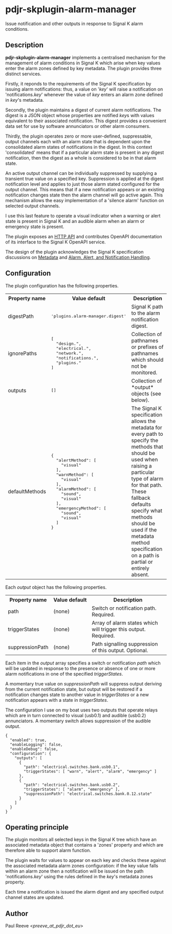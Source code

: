 # pdjr-skplugin-alarm-manager

Issue notification and other outputs in response to Signal K alarm
conditions.

## Description

__pdjr-skplugin-alarm-manager__ implements a centralised mechanism for
the management of alarm conditions in Signal K which arise when key values
enter the alarm zones defined by key metadata.
The plugin provides three distinct services.

Firstly, it reponds to the requirements of the Signal K specification
by issuing alarm notifications: thus, a value on '*key*' will raise a
notification on 'notifications.*key*' whenever the value of *key* enters
an alarm zone defined in *key*'s metadata.

Secondly, the plugin maintains a digest of current alarm notifications.
The digest is a JSON object whose properties are notified *key*s with
values equivalent to their associated notification.
This digest provides a convenient data set for use by software
annunciators or other alarm consumers.

Thirdly, the plugin operates zero or more user-defined, suppressable,
output channels each with an alarm state that is dependent upon the
consolidated alarm states of notifications in the digest.
In this context 'consolidated' means that if a particular alarm state
is present in any digest notification, then the digest as a whole is
considered to be in that alarm state.

An active output channel can be individually suppressed by supplying
a transient true value on a specified key.
Suppression is applied at the digest notification level and applies
to just those alarm stated configured for the output channel.
This means that if a new notification appears or an existing notification
changes state then the alarm channel will go active again.
This mechanism allows the easy implementation of a 'silence alarm'
function on selected output channels.

I use this last feature to operate a visual indicator when a warning
or alert state is present in Signal K and an audible alarm when an alarm
or emergency state is present.

The plugin exposes an
[HTTP API](https://pdjr-signalk.github.io/pdjr-skplugin-alarm-manager/)
and contributes OpenAPI documentation of its interface to the Signal
K OpenAPI service.

The design of the plugin acknowledges the Signal K specification
discussions on 
[Metadata](https://github.com/SignalK/specification/blob/master/gitbook-docs/data_model_metadata.md)
and
[Alarm, Alert, and Notification Handling](https://github.com/SignalK/specification/blob/master/gitbook-docs/notifications.md).

## Configuration

The plugin configuration has the following properties.

<table>
<tr><th>Property&nbsp;name</th><th>Value&nbsp;default</th><th>Description</th></tr>
<tr>
<td>digestPath</td>
<td><pre>'plugins.alarm-manager.digest'</pre></td>
<td>Signal K path to the alarm notification digest.</td>
</tr>
<tr>
<td>ignorePaths</td>
<td><pre>
[
  "design.",
  "electrical.",
  "network.",
  "notifications.",
  "plugins."
]
</pre></td>
<td>Collection of pathnames or prefixes of pathnames which should not be monitored.</td>
</tr>
<tr>
<td>outputs</td>
<td><pre>[]</pre></td>
<td>Collection of *output* objects (see below).</td>
</tr>
<tr>
<td>defaultMethods</td>
<td><pre>
{
  "alertMethod": [
    "visual"
  ],
  "warnMethod": [
    "visual"
  ],
  "alarmMethod": [
    "sound",
    "visual"
  ],
  "emergencyMethod": [
    "sound",
    "visual"
  ]
}
</pre></td>
<td>
The Signal K specification allows the metadata for every path to
specify the methods that should be used when raising a particular
type of alarm for that path.
These fallback defaults specify what methods should be used if the
metadata method specification on a path is partial or entirely absent.
</td>
</tr>
</table>

Each *output* object has the following properties.
<table>
<tr><th>Property&nbsp;name</th><th>Value&nbsp;default</th><th>Description</th></tr>
<tr>
<td>path</td>
<td>(none)</td>
<td>
Switch or notification path.
Required.
</td>
</tr>
<tr>
<td>triggerStates</td>
<td>(none)</td>
<td>
Array of alarm states which will trigger this output.
Required.
</td>
</tr>
<tr>
<td>suppressionPath</td>
<td>(none)</td>
<td>
Path signalling suppression of this output.
Optional.
</td>
</tr>
</table>

Each item in the *output* array specifies a switch or notification
*path* which will be updated in response to the presence or absence
of one or more alarm notifications in one of the specified
*triggerStates*.

A momentary true value on *suppressionPath* will suppress output
deriving from the current notification state, but output will be
restored if a notification changes state to another value in
*triggerStates* or a new notification appears with a state in
*triggerStates*.

The configuration I use on my boat uses two outputs that operate relays
which are in turn connected to visual (usb0.1) and audible (usb0.2)
annunciators.
A momentary switch allows suppression of the audible output.
```
{
  "enabled": true,
  "enableLogging": false,
  "enableDebug": false,
  "configuration": {
    "outputs": [
      {
        "path": "electrical.switches.bank.usb0.1",
        "triggerStates": [ "warn", "alert", "alarm", "emergency" ]
      },
      {
        "path": "electrical.switches.bank.usb0.2",
        "triggerStates": [ "alarm", "emergency" ],
        "suppressionPath": "electrical.switches.bank.0.12.state"
      }
    ]
  }
}
```

## Operating principle

The plugin monitors all selected keys in the Signal K tree which have
an associated metadata object that contains a 'zones' property and
which are therefore able to support alarm function.

The plugin waits for values to appear on each key and checks these
against the associated metadata alarm zones configuration: if the key
value falls within an alarm zone then a notification will be issued on
the path 'notifications.*key*' using the rules defined in the *key*'s
metadata zones property.

Each time a notification is issued the alarm digest and any specified
output channel states are updated.

## Author

Paul Reeve <*preeve_at_pdjr_dot_eu*>
